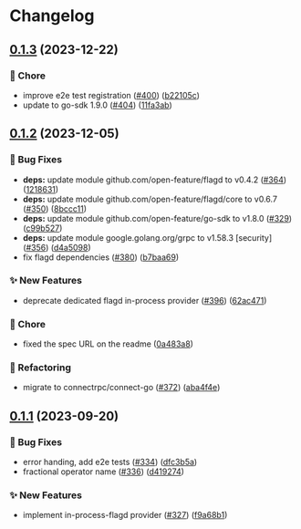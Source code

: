 # Changelog

## [0.1.3](https://github.com/open-feature/go-sdk-contrib/compare/providers/flagd-in-process/v0.1.2...providers/flagd-in-process/v0.1.3) (2023-12-22)


### 🧹 Chore

* improve e2e test registration ([#400](https://github.com/open-feature/go-sdk-contrib/issues/400)) ([b22105c](https://github.com/open-feature/go-sdk-contrib/commit/b22105c392e24ce592020a5f1f652547bb5a89e0))
* update to go-sdk 1.9.0 ([#404](https://github.com/open-feature/go-sdk-contrib/issues/404)) ([11fa3ab](https://github.com/open-feature/go-sdk-contrib/commit/11fa3aba065a6dd81caca30e76efc16fb64a25e3))

## [0.1.2](https://github.com/open-feature/go-sdk-contrib/compare/providers/flagd-in-process/v0.1.1...providers/flagd-in-process/v0.1.2) (2023-12-05)


### 🐛 Bug Fixes

* **deps:** update module github.com/open-feature/flagd to v0.4.2 ([#364](https://github.com/open-feature/go-sdk-contrib/issues/364)) ([1218631](https://github.com/open-feature/go-sdk-contrib/commit/1218631af53b82eba43768da085e0b88ec2ef296))
* **deps:** update module github.com/open-feature/flagd/core to v0.6.7 ([#350](https://github.com/open-feature/go-sdk-contrib/issues/350)) ([8bccc11](https://github.com/open-feature/go-sdk-contrib/commit/8bccc119f0f454adb3aa35e5c74bff43c50a80d3))
* **deps:** update module github.com/open-feature/go-sdk to v1.8.0 ([#329](https://github.com/open-feature/go-sdk-contrib/issues/329)) ([c99b527](https://github.com/open-feature/go-sdk-contrib/commit/c99b52728bad9dce52bfb78a08ae5f4eea83a397))
* **deps:** update module google.golang.org/grpc to v1.58.3 [security] ([#356](https://github.com/open-feature/go-sdk-contrib/issues/356)) ([d4a5098](https://github.com/open-feature/go-sdk-contrib/commit/d4a5098e84fdeb5aa9936ac496e75404f234e247))
* fix flagd dependencies ([#380](https://github.com/open-feature/go-sdk-contrib/issues/380)) ([b7baa69](https://github.com/open-feature/go-sdk-contrib/commit/b7baa6990e05f46637917d83b07dbe0f741d0036))


### ✨ New Features

* deprecate dedicated flagd in-process provider ([#396](https://github.com/open-feature/go-sdk-contrib/issues/396)) ([62ac471](https://github.com/open-feature/go-sdk-contrib/commit/62ac4711a37195579de9c04e628d3785ca06f32f))


### 🧹 Chore

* fixed the spec URL on the readme ([0a483a8](https://github.com/open-feature/go-sdk-contrib/commit/0a483a83053c468eb9ae93287fb661da0abea8cb))


### 🔄 Refactoring

* migrate to connectrpc/connect-go ([#372](https://github.com/open-feature/go-sdk-contrib/issues/372)) ([aba4f4e](https://github.com/open-feature/go-sdk-contrib/commit/aba4f4e3cba0b9af23e665f0e736ec715d3f2fdc))

## [0.1.1](https://github.com/open-feature/go-sdk-contrib/compare/providers/flagd-in-process-v0.1.0...providers/flagd-in-process/v0.1.1) (2023-09-20)


### 🐛 Bug Fixes

* error handing, add e2e tests ([#334](https://github.com/open-feature/go-sdk-contrib/issues/334)) ([dfc3b5a](https://github.com/open-feature/go-sdk-contrib/commit/dfc3b5a73e6708aa852a2f2651468de96a754694))
* fractional operator name ([#336](https://github.com/open-feature/go-sdk-contrib/issues/336)) ([d419274](https://github.com/open-feature/go-sdk-contrib/commit/d4192741db354568c05f0fc1306846b2553caff4))


### ✨ New Features

* implement in-process-flagd provider ([#327](https://github.com/open-feature/go-sdk-contrib/issues/327)) ([f9a68b1](https://github.com/open-feature/go-sdk-contrib/commit/f9a68b10d42149b87f87fad03d6829eb77443735))
